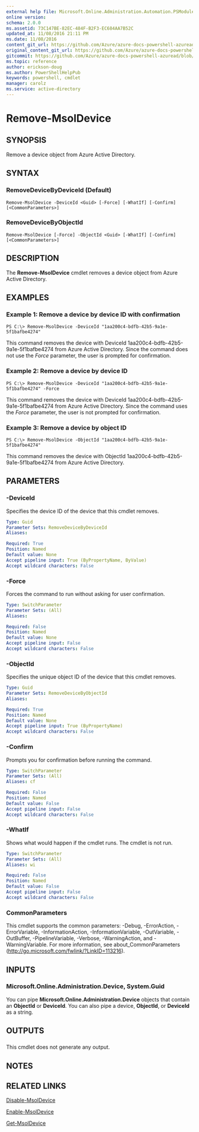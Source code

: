```yaml
---
external help file: Microsoft.Online.Administration.Automation.PSModule.dll-Help.xml
online version:
schema: 2.0.0
ms.assetid: 73C147BE-82EC-484F-B2F3-EC684AA7B52C
updated_at: 11/08/2016 21:11 PM
ms.date: 11/08/2016
content_git_url: https://github.com/Azure/azure-docs-powershell-azuread/blob/Rodejo-5-9/Azure%20AD%20Cmdlets/MSOnline/v1/Remove-MsolDevice.md
original_content_git_url: https://github.com/Azure/azure-docs-powershell-azuread/blob/Rodejo-5-9/Azure%20AD%20Cmdlets/MSOnline/v1/Remove-MsolDevice.md
gitcommit: https://github.com/Azure/azure-docs-powershell-azuread/blob/2c57f1e6f7b36ad296f1b569969f9c974ec0e0c3
ms.topic: reference
author: erickson-doug
ms.author: PowerShellHelpPub
keywords: powershell, cmdlet
manager: carolz
ms.service: active-directory
---
```


# Remove-MsolDevice

## SYNOPSIS
Remove a device object from Azure Active Directory.

## SYNTAX

### RemoveDeviceByDeviceId (Default)
```
Remove-MsolDevice -DeviceId <Guid> [-Force] [-WhatIf] [-Confirm] [<CommonParameters>]
```

### RemoveDeviceByObjectId
```
Remove-MsolDevice [-Force] -ObjectId <Guid> [-WhatIf] [-Confirm] [<CommonParameters>]
```

## DESCRIPTION
The **Remove-MsolDevice** cmdlet removes a device object from Azure Active Directory.

## EXAMPLES

### Example 1: Remove a device by device ID with confirmation
```
PS C:\> Remove-MsolDevice -DeviceId "1aa200c4-bdfb-42b5-9a1e-5f1bafbe4274"
```

This command removes the device with DeviceId 1aa200c4-bdfb-42b5-9a1e-5f1bafbe4274 from Azure Active Directory.
Since the command does not use the *Force* parameter, the user is prompted for confirmation.

### Example 2: Remove a device by device ID
```
PS C:\> Remove-MsolDevice -DeviceId "1aa200c4-bdfb-42b5-9a1e-5f1bafbe4274" -Force
```

This command removes the device with DeviceId 1aa200c4-bdfb-42b5-9a1e-5f1bafbe4274 from Azure Active Directory.
Since the command uses the *Force* parameter, the user is not prompted for confirmation.

### Example 3: Remove a device by object ID
```
PS C:\> Remove-MsolDevice -ObjectId "1aa200c4-bdfb-42b5-9a1e-5f1bafbe4274"
```

This command removes the device with ObjectId 1aa200c4-bdfb-42b5-9a1e-5f1bafbe4274 from Azure Active Directory.

## PARAMETERS

### -DeviceId
Specifies the device ID of the device that this cmdlet removes.

```yaml
Type: Guid
Parameter Sets: RemoveDeviceByDeviceId
Aliases:

Required: True
Position: Named
Default value: None
Accept pipeline input: True (ByPropertyName, ByValue)
Accept wildcard characters: False
```

### -Force
Forces the command to run without asking for user confirmation.

```yaml
Type: SwitchParameter
Parameter Sets: (All)
Aliases:

Required: False
Position: Named
Default value: None
Accept pipeline input: False
Accept wildcard characters: False
```

### -ObjectId
Specifies the unique object ID of the device that this cmdlet removes.

```yaml
Type: Guid
Parameter Sets: RemoveDeviceByObjectId
Aliases:

Required: True
Position: Named
Default value: None
Accept pipeline input: True (ByPropertyName)
Accept wildcard characters: False
```

### -Confirm
Prompts you for confirmation before running the command.

```yaml
Type: SwitchParameter
Parameter Sets: (All)
Aliases: cf

Required: False
Position: Named
Default value: False
Accept pipeline input: False
Accept wildcard characters: False
```

### -WhatIf
Shows what would happen if the cmdlet runs.
The cmdlet is not run.

```yaml
Type: SwitchParameter
Parameter Sets: (All)
Aliases: wi

Required: False
Position: Named
Default value: False
Accept pipeline input: False
Accept wildcard characters: False
```

### CommonParameters
This cmdlet supports the common parameters: -Debug, -ErrorAction, -ErrorVariable, -InformationAction, -InformationVariable, -OutVariable, -OutBuffer, -PipelineVariable, -Verbose, -WarningAction, and -WarningVariable. For more information, see about_CommonParameters (http://go.microsoft.com/fwlink/?LinkID=113216).

## INPUTS

### Microsoft.Online.Administration.Device, System.Guid
You can pipe **Microsoft.Online.Administration.Device** objects that contain an **ObjectId** or **DeviceId**.
You can also pipe a device, **ObjectId**, or **DeviceId** as a string.

## OUTPUTS

###  
This cmdlet does not generate any output.

## NOTES

## RELATED LINKS

[Disable-MsolDevice](./Disable-MsolDevice.md)

[Enable-MsolDevice](./Enable-MsolDevice.md)

[Get-MsolDevice](./Get-MsolDevice.md)
